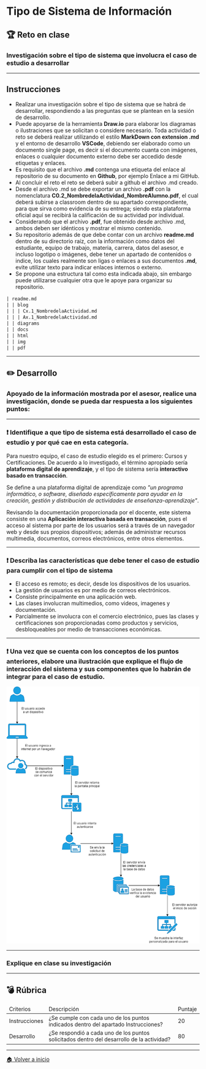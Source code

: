 # **Tipo de Sistema de Información**

## :trophy: Reto en clase
### Investigación sobre el tipo de sistema que involucra el caso de estudio a desarrollar
___

## Instrucciones
* Realizar una investigación sobre el tipo de sistema que se habrá de desarrollar, respondiendo a las preguntas que se plantean en la sesión de desarrollo.
* Puede apoyarse de la herramienta **Draw.io** para elaborar los diagramas o ilustraciones que se solicitan o considere necesario.
Toda actividad o reto se deberá realizar utilizando el estilo **MarkDown con extension .md** y el entorno de desarrollo **VSCode**, debiendo ser elaborado como un documento single page, es decir si el documento cuanta con imágenes, enlaces o cualquier documento externo debe ser accedido desde etiquetas y enlaces.
* Es requisito que el archivo **.md** contenga una etiqueta del enlace al repositorio de su documento en **Github**, por ejemplo Enlace a mi GitHub.
* Al concluir el reto el reto se deberá subir a github el archivo .md creado.
* Desde el archivo .md se debe exportar un archivo **.pdf** con la nomenclatura **C0.2_NombredelaActividad_NombreAlumno.pdf**, el cual deberá subirse a classroom dentro de su apartado correspondiente, para que sirva como evidencia de su entrega; siendo esta plataforma oficial aquí se recibirá la calificación de su actividad por individual.
* Considerando que el archivo **.pdf**, fue obtenido desde archivo .md, ambos deben ser idénticos y mostrar el mismo contenido.
* Su repositorio además de que debe contar con un archivo **readme.md** dentro de su directorio raíz, con la información como datos del estudiante, equipo de trabajo, materia, carrera, datos del asesor, e incluso logotipo o imágenes, debe tener un apartado de contenidos o indice, los cuales realmente son ligas o enlaces a sus documentos **.md**, evite utilizar texto para indicar enlaces internos o externo.
* Se propone una estructura tal como esta indicada abajo, sin embargo puede utilizarse cualquier otra que le apoye para organizar su repositorio.
~~~
| readme.md
| | blog
| | | Cx.1_NombredelaActividad.md
| | | Ax.1_NombredelaActividad.md
| | diagrams
| | docs
| | html
| | img
| | pdf
~~~
___
## :pencil2: Desarrollo
### Apoyado de la información mostrada por el asesor, realice una investigación, donde se pueda dar respuesta a los siguientes puntos:
___
### :exclamation: Identifique a que tipo de sistema está desarrollado el caso de estudio y por qué cae en esta categoría.
Para nuestro equipo, el caso de estudio elegido es el primero: Cursos y Certificaciones. De acuerdo a lo investigado, el término apropiado sería **plataforma digital de aprendizaje**, y el tipo de sistema sería **interactivo basado en transacción**.

Se define a una plataforma dígital de aprendizaje como *_"un programa informático, o software, diseñado específicamente para ayudar en la creación, gestión y distribución de actividades de enseñanza-aprendizaje"_*.

Revisando la documentación proporcionada por el docente, este sistema consiste en una **Aplicación interactiva basada en transacción**, pues el acceso al sistema por parte de los usuarios será a través de un navegador web y desde sus propios dispositivos; además de administrar recursos multimedia, documentos, correos electrónicos, entre otros elementos.
___

### :exclamation: Describa las características que debe tener el caso de estudio para cumplir con el tipo de sistema
* El acceso es remoto; es decir, desde los dispositivos de los usuarios.
* La gestión de usuarios es por medio de correos electrónicos.
* Consiste principalmente en una aplicación web.
* Las clases involucran multimedios, como videos, imagenes y documentación.
* Parcialmente se involucra con el comercio electrónico, pues las clases y certificaciones son proporcionadas como productos y servicios, desbloqueables por medio de transacciones económicas.
___

### :exclamation: Una vez que se cuenta con los conceptos de los puntos anteriores, elabore una ilustración que explique el flujo de interacción del sistema y sus componentes que lo habrán de integrar para el caso de estudio.
<img src="https://raw.githubusercontent.com/BanuelosMendezJordi/Analisis_Avanzado_17212330/main/diagrams/C0.2_TipodeSistemadeInformaci%C3%B3n_Ba%C3%B1uelosMendezJordi.png">

___

### Explique en clase su investigación

___

## :bomb: Rúbrica

<table>
<thead>
<td>Criterios</td>
<td>Descripción</td>
<td>Puntaje</td>
</thead>
<tbody>
<td>Instrucciones</td>
<td>¿Se cumple con cada uno de los puntos indicados dentro del
apartado Instrucciones?</td>
<td>20</td>
<tr>
<td>Desarrollo</td>
<td>¿Se respondió a cada uno de los puntos solicitados dentro del
desarrollo de la actividad?</td>
<td>80</td>
</tbody>
</table>

___

[:house: Volver a inicio](https://github.com/BanuelosMendezJordi/Analisis_Avanzado_17212330/blob/main/README.md)